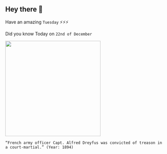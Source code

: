 ## Hey there 👋
Have an amazing `Tuesday` ⚡⚡⚡

Did you know Today on `22nd of December`
 
 [<img src="https://upload.wikimedia.org/wikipedia/commons/8/85/Alfred_Dreyfus_%281859-1935%29.jpg" width="300" />](https://en.wikipedia.org/wiki/Dreyfus_affair) 
 ```
“French army officer Capt. Alfred Dreyfus was convicted of treason in a court-martial.” (Year: 1894)
```
